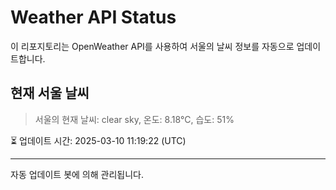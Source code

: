 
# Weather API Status

이 리포지토리는 OpenWeather API를 사용하여 서울의 날씨 정보를 자동으로 업데이트합니다.

## 현재 서울 날씨
> 서울의 현재 날씨: clear sky, 온도: 8.18°C, 습도: 51%

⏳ 업데이트 시간: 2025-03-10 11:19:22 (UTC)

---
자동 업데이트 봇에 의해 관리됩니다.
